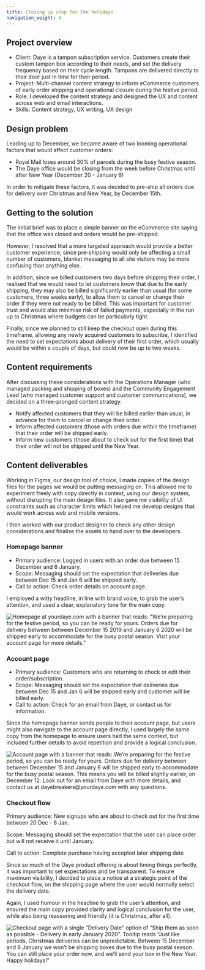 ```yaml
---
title: Closing up shop for the holidays
navigation_weight: 4
---
```


## Project overview

* Client: Daye is a tampon subscription service. Customers create their custom tampon box according to their needs, and set the delivery frequency based on their cycle length. Tampons are delivered directly to their door just in time for their period.
* Project: Multi-channel content strategy to inform eCommerce customers of early order shipping and operational closure during the festive period.
* Role: I developed the content strategy and designed the UX and content across web and email interactions. 
* Skills: Content strategy, UX writing, UX design

## Design problem
Leading up to December, we became aware of two looming operational factors that would affect customer orders:

* Royal Mail loses around 30% of parcels during the busy festive season.
* The Daye office would be closing from the week before Christmas until after New Year (December 20 - January 6)

In order to mitigate these factors, it was decided to pre-ship all orders due for delivery over Christmas and New Year, by December 15th.

## Getting to the solution
The initial brief was to place a simple banner on the eCommerce site saying that the office was closed and orders would be pre-shipped.

However, I resolved that a more targeted approach would provide a better customer experience; since pre-shipping would only be affecting a small number of customers, blanket messaging to all site visitors may be more confusing than anything else.

In addition, since we billed customers two days before shipping their order, I realised that we would need to let customers know that due to the early shipping, they may also be billed significantly earlier than usual (for some customers, three weeks early), to allow them to cancel or change their order if they were not ready to be billed. This was important for customer trust and would also minimise risk of failed payments, especially in the run up to Christmas where budgets can be particularly tight.

Finally, since we planned to still keep the checkout open during this timeframe, allowing any newly acquired customers to subscribe, I identified the need to set expectations about delivery of their first order, which usually would be within a couple of days, but could now be up to two weeks.

## Content requirements
After discussing these considerations with the Operations Manager (who managed packing and shipping of boxes) and the Community Engagement Lead (who managed customer support and customer communications), we decided on a three-pronged content strategy. 

* Notify affected customers that they will be billed earlier than usual, in advance for them to cancel or change their order.
* Inform affected customers (those with orders due within the timeframe) that their order will be shipped early.
* Inform new customers (those about to check out for the first time) that their order will not be shipped until the New Year.

## Content deliverables
Working in Figma, our design tool of choice, I made copies of the design files for the pages we would be putting messaging on. This allowed me to experiment freely with copy directly in context, using our design system, without disrupting the main design files. It also gave me visibility of UI constraints such as character limits which helped me develop designs that would work across web and mobile versions. 

I then worked with our product designer to check any other design considerations and finalise the assets to hand over to the developers. 

### Homepage banner
* Primary audience: Logged in users with an order due between 15 December and 6 January.
* Scope: Messaging should set the expectation that deliveries due between Dec 15 and Jan 6 will be shipped early.
* Call to action: Check order details on account page.

I employed a witty headline, in line with brand voice, to grab the user’s attention, and used a clear, explanatory tone for the main copy.

![Homepage at yourdaye.com with a banner that reads: "We’re preparing for the festive period, so you can be ready for yours. Orders due for delivery between between December 15 2019 and January 6 2020 will be shipped early to accommodate for the busy postal season.  Visit your account page for more details."](https://user-images.githubusercontent.com/12902836/192861652-20b67ea0-b252-45d7-bd25-aa75d952fc62.jpeg)



### Account page
* Primary audience: Customers who are returning to check or edit their order/subscription.
* Scope: Messaging should set the expectation that deliveries due between Dec 15 and Jan 6 will be shipped early and customer will be billed early.
* Call to action: Check for an email from Daye, or contact us for information.

Since the homepage banner sends people to their account page, but users might also navigate to the account page directly, I used largely the same copy from the homepage to ensure users had the same context, but included further details to avoid repetition and provide a logical conclusion.


![Account page with a banner that reads: We’re preparing for the festive period, so you can be ready for yours. Orders due for delivery between between December 15 and January 6 will be shipped early to accommodate for the busy postal season.  This means you will be billed slightly earlier, on December 12. Look out for an email from Daye with more details, and contact us at dayebreakers@yourdaye.com with any questions.](https://user-images.githubusercontent.com/12902836/192861710-e3b2cb23-215d-4938-8de9-3857d7dce13c.jpeg)


### Checkout flow
Primary audience: New signups who are about to check out for the first time between 20 Dec - 6 Jan.

Scope: Messaging should set the expectation that the user can place order but will not receive it until January.

Call to action: Complete purchase having accepted later shipping date

Since so much of the Daye product offering is about timing things perfectly, it was important to set expectations and be transparent. To ensure maximum visibility, I decided to place a notice at a strategic point of the checkout flow, on the shipping page where the user would normally select the delivery date. 

Again, I used humour in the headline to grab the user’s attention, and ensured the main copy provided clarity and logical conclusion for the user, while also being reassuring and friendly (it is Christmas, after all).

![Checkout page with a single “Delivery Date” option of “Ship them as soon as possible - Delivery in early January 2020”. Tooltip reads “Just like periods, Christmas deliveries can be unpredictable. Between 15 December and 6 January we won’t be shipping boxes due to the busy postal season. You can still place your order now, and we’ll send your box in the New Year. Happy holidays!”](https://user-images.githubusercontent.com/12902836/192861737-f3a6d307-03aa-4137-803f-e0fe0777761c.jpeg)

